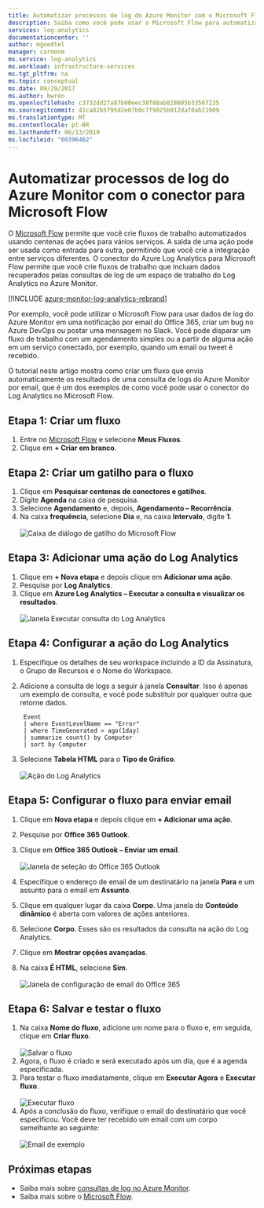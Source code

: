 ```yaml
---
title: Automatizar processos de log do Azure Monitor com o Microsoft Flow
description: Saiba como você pode usar o Microsoft Flow para automatizar rapidamente os processos repetidos usando o conector do Azure Log Analytics.
services: log-analytics
documentationcenter: ''
author: mgoedtel
manager: carmonm
ms.service: log-analytics
ms.workload: infrastructure-services
ms.tgt_pltfrm: na
ms.topic: conceptual
ms.date: 09/29/2017
ms.author: bwren
ms.openlocfilehash: c3732dd2fa87b00eec38f88ab828605b33567235
ms.sourcegitcommit: 41ca82b5f95d2e07b0c7f9025b912daf0ab21909
ms.translationtype: MT
ms.contentlocale: pt-BR
ms.lasthandoff: 06/13/2019
ms.locfileid: "60396462"
---
```

# <a name="automate-azure-monitor-log-processes-with-the-connector-for-microsoft-flow"></a>Automatizar processos de log do Azure Monitor com o conector para Microsoft Flow
O [Microsoft Flow](https://ms.flow.microsoft.com) permite que você crie fluxos de trabalho automatizados usando centenas de ações para vários serviços. A saída de uma ação pode ser usada como entrada para outra, permitindo que você crie a integração entre serviços diferentes.  O conector do Azure Log Analytics para Microsoft Flow permite que você crie fluxos de trabalho que incluam dados recuperados pelas consultas de log de um espaço de trabalho do Log Analytics no Azure Monitor.

[!INCLUDE [azure-monitor-log-analytics-rebrand](../../../includes/azure-monitor-log-analytics-rebrand.md)]

Por exemplo, você pode utilizar o Microsoft Flow para usar dados de log do Azure Monitor em uma notificação por email do Office 365, criar um bug no Azure DevOps ou postar uma mensagem no Slack.  Você pode disparar um fluxo de trabalho com um agendamento simples ou a partir de alguma ação em um serviço conectado, por exemplo, quando um email ou tweet é recebido.  

O tutorial neste artigo mostra como criar um fluxo que envia automaticamente os resultados de uma consulta de logs do Azure Monitor por email, que é um dos exemplos de como você pode usar o conector do Log Analytics no Microsoft Flow. 


## <a name="step-1-create-a-flow"></a>Etapa 1: Criar um fluxo
1. Entre no [Microsoft Flow](https://flow.microsoft.com) e selecione **Meus Fluxos**.
2. Clique em **+ Criar em branco**.

## <a name="step-2-create-a-trigger-for-your-flow"></a>Etapa 2: Criar um gatilho para o fluxo
1. Clique em **Pesquisar centenas de conectores e gatilhos**.
2. Digite **Agenda** na caixa de pesquisa.
3. Selecione **Agendamento** e, depois, **Agendamento – Recorrência**.
4. Na caixa **frequência**, selecione **Dia** e, na caixa **Intervalo**, digite **1**.<br><br>![Caixa de diálogo de gatilho do Microsoft Flow](media/flow-tutorial/flow01.png)


## <a name="step-3-add-a-log-analytics-action"></a>Etapa 3: Adicionar uma ação do Log Analytics
1. Clique em **+ Nova etapa** e depois clique em **Adicionar uma ação**.
2. Pesquise por **Log Analytics**.
3. Clique em **Azure Log Analytics – Executar a consulta e visualizar os resultados**.<br><br>![Janela Executar consulta do Log Analytics](media/flow-tutorial/flow02.png)

## <a name="step-4-configure-the-log-analytics-action"></a>Etapa 4: Configurar a ação do Log Analytics

1. Especifique os detalhes de seu workspace incluindo a ID da Assinatura, o Grupo de Recursos e o Nome do Workspace.
2. Adicione a consulta de logs a seguir à janela **Consultar**.  Isso é apenas um exemplo de consulta, e você pode substituir por qualquer outra que retorne dados.
   ```
    Event
    | where EventLevelName == "Error" 
    | where TimeGenerated > ago(1day)
    | summarize count() by Computer
    | sort by Computer
   ```

2. Selecione **Tabela HTML** para o **Tipo de Gráfico**.<br><br>![Ação do Log Analytics](media/flow-tutorial/flow03.png)

## <a name="step-5-configure-the-flow-to-send-email"></a>Etapa 5: Configurar o fluxo para enviar email

1. Clique em **Nova etapa** e depois clique em **+ Adicionar uma ação**.
2. Pesquise por **Office 365 Outlook**.
3. Clique em **Office 365 Outlook – Enviar um email**.<br><br>![Janela de seleção do Office 365 Outlook](media/flow-tutorial/flow04.png)

4. Especifique o endereço de email de um destinatário na janela **Para** e um assunto para o email em **Assunto**.
5. Clique em qualquer lugar da caixa **Corpo**.  Uma janela de **Conteúdo dinâmico** é aberta com valores de ações anteriores.  
6. Selecione **Corpo**.  Esses são os resultados da consulta na ação do Log Analytics.
6. Clique em **Mostrar opções avançadas**.
7. Na caixa **É HTML**, selecione **Sim**.<br><br>![Janela de configuração de email do Office 365](media/flow-tutorial/flow05.png)

## <a name="step-6-save-and-test-your-flow"></a>Etapa 6: Salvar e testar o fluxo
1. Na caixa **Nome do fluxo**, adicione um nome para o fluxo e, em seguida, clique em **Criar fluxo**.<br><br>![Salvar o fluxo](media/flow-tutorial/flow06.png)
2. Agora, o fluxo é criado e será executado após um dia, que é a agenda especificada. 
3. Para testar o fluxo imediatamente, clique em **Executar Agora** e **Executar fluxo**.<br><br>![Executar fluxo](media/flow-tutorial/flow07.png)
3. Após a conclusão do fluxo, verifique o email do destinatário que você especificou.  Você deve ter recebido um email com um corpo semelhante ao seguinte:<br><br>![Email de exemplo](media/flow-tutorial/flow08.png)


## <a name="next-steps"></a>Próximas etapas

- Saiba mais sobre [consultas de log no Azure Monitor](../log-query/log-query-overview.md).
- Saiba mais sobre o [Microsoft Flow](https://ms.flow.microsoft.com).



